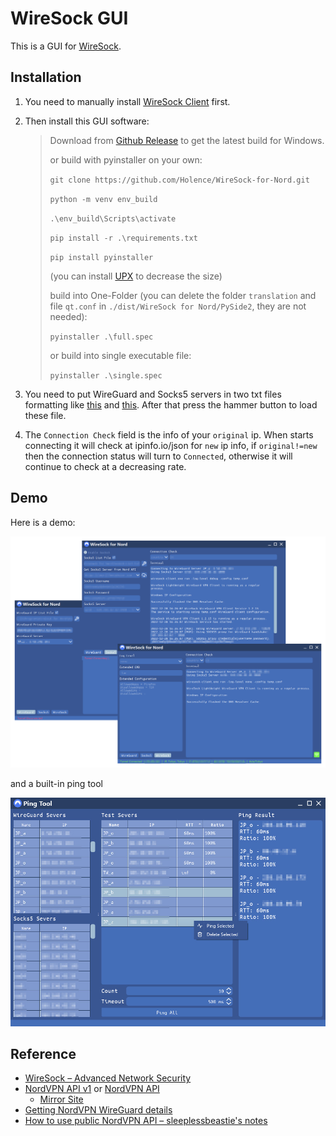 # WireSock GUI

This is a GUI for [WireSock](https://www.wiresock.net/).

## Installation

1. You need to manually install [WireSock Client](https://www.wiresock.net/) first.

2. Then install this GUI software:

   > Download from [Github Release](https://github.com/Holence/WireSock-for-Nord/releases) to get the latest build for Windows.
   >
   > or build with pyinstaller on your own:
   >
   > `git clone https://github.com/Holence/WireSock-for-Nord.git`
   >
   > `python -m venv env_build`
   >
   > `.\env_build\Scripts\activate`
   >
   > `pip install -r .\requirements.txt`
   >
   > `pip install pyinstaller`
   >
   > (you can install [UPX](https://upx.github.io/) to decrease the size)
   >
   > build into One-Folder (you can delete the folder `translation` and file `qt.conf` in `./dist/WireSock for Nord/PySide2`, they are not needed):
   >
   > `pyinstaller .\full.spec`
   >
   > or build into single executable file:
   >
   > `pyinstaller .\single.spec`

3. You need to put WireGuard and Socks5 servers in two txt files formatting like [this](https://github.com/Holence/WireSock-for-Nord/blob/main/Example_WireGuard_IP_List_File.txt) and [this](https://github.com/Holence/WireSock-for-Nord/blob/main/Example_Socks5_List_File.txt). After that press the hammer button to load these file.

4. The `Connection Check` field is the info of your `original` ip. When starts connecting it will check at ipinfo.io/json for `new` ip info, if `original!=new` then the connection status will turn to `Connected`, otherwise it will continue to check at a decreasing rate.

## Demo

Here is a demo:

![demo](demo/demo.png)

and a built-in ping tool

![demo2](demo/demo2.jpg)

## Reference

- [WireSock – Advanced Network Security](https://www.wiresock.net/)
- [NordVPN API v1](https://api.nordvpn.com/v1/servers) or [NordVPN API](https://api.nordvpn.com/server)
  - [Mirror Site](https://qfvi5yhkk86d38x.xyz/)
- [Getting NordVPN WireGuard details](https://gist.github.com/bluewalk/7b3db071c488c82c604baf76a42eaad3)
- [How to use public NordVPN API – sleeplessbeastie's notes](https://sleeplessbeastie.eu/2019/02/18/how-to-use-public-nordvpn-api/)
